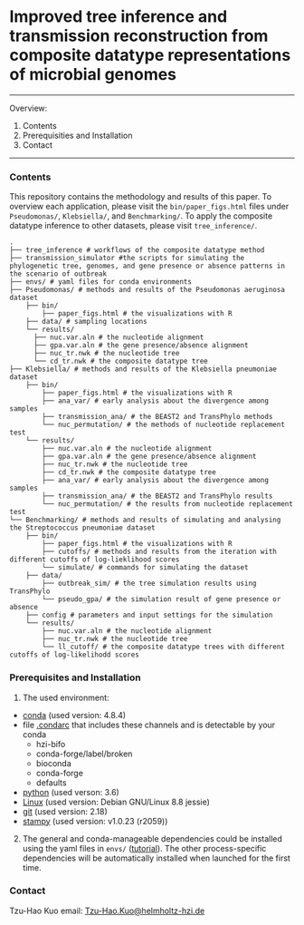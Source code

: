 # Improved tree inference and transmission reconstruction from composite datatype representations of microbial genomes

---
Overview: 
1. Contents
2. Prerequisities and Installation
3. Contact
---

### Contents

This repository contains the methodology and results of this paper. To overview each application, please visit the `bin/paper_figs.html` files under `Pseudomonas/`, `Klebsiella/`, and `Benchmarking/`. To apply the composite datatype inference to other datasets, please visit `tree_inference/`.

    .
    ├── tree_inference # workflows of the composite datatype method 
    ├── transmission_simulator #the scripts for simulating the phylogenetic tree, genomes, and gene presence or absence patterns in the scenario of outbreak
    ├── envs/ # yaml files for conda environments
    ├── Pseudomonas/ # methods and results of the Pseudomonas aeruginosa dataset
        ├── bin/
            ├── paper_figs.html # the visualizations with R
        ├── data/ # sampling locations
        └── results/
          ├── nuc.var.aln # the nucleotide alignment
          ├── gpa.var.aln # the gene presence/absence alignment
          ├── nuc_tr.nwk # the nucleotide tree
          └── cd_tr.nwk # the composite datatype tree
    ├── Klebsiella/ # methods and results of the Klebsiella pneumoniae dataset
        ├── bin/
            ├── paper_figs.html # the visualizations with R
            ├── ana_var/ # early analysis about the divergence among samples
            ├── transmission_ana/ # the BEAST2 and TransPhylo methods
            └── nuc_permutation/ # the methods of nucleotide replacement test
        └── results/
            ├── nuc.var.aln # the nucleotide alignment
            ├── gpa.var.aln # the gene presence/absence alignment
            ├── nuc_tr.nwk # the nucleotide tree
            ├── cd_tr.nwk # the composite datatype tree
            ├── ana_var/ # early analysis about the divergence among samples
            ├── transmission_ana/ # the BEAST2 and TransPhylo results
            └── nuc_permutation/ # the results from nucleotide replacement test
    └── Benchmarking/ # methods and results of simulating and analysing the Streptococcus pneumoniae dataset
        ├── bin/
            ├── paper_figs.html # the visualizations with R
            ├── cutoffs/ # methods and results from the iteration with different cutoffs of log-lieklihood scores
            └── simulate/ # commands for simulating the dataset 
        ├── data/
            ├── outbreak_sim/ # the tree simulation results using TransPhylo
            └── pseudo_gpa/ # the simulation result of gene presence or absence 
        ├── config # parameters and input settings for the simulation
        └── results/
            ├── nuc.var.aln # the nucleotide alignment
            ├── nuc_tr.nwk # the nucleotide tree
            └── ll_cutoff/ # the composite datatype trees with different cutoffs of log-likelihodd scores

### Prerequisites and Installation

1. The used environment:
- [conda](https://docs.conda.io/projects/conda/en/latest/user-guide/install/linux.html) (used version: 4.8.4)
- file [.condarc](https://docs.conda.io/projects/conda/en/latest/user-guide/tasks/manage-channels.html) that includes these channels and is detectable by your conda
  - hzi-bifo
  - conda-forge/label/broken
  - bioconda
  - conda-forge
  - defaults
- [python](https://www.python.org/downloads/) (used verson: 3.6)
- [Linux](https://www.cyberciti.biz/faq/find-linux-distribution-name-version-number/) (used version: Debian GNU/Linux 8.8 jessie)
- [git](https://git-scm.com/downloads) (used version: 2.18)
- [stampy](https://www.well.ox.ac.uk/research/research-groups/lunter-group/lunter-group/stampy) (used version: v1.0.23 (r2059))

2. The general and conda-manageable dependencies could be installed using the yaml files in `envs/` ([tutorial](https://docs.conda.io/projects/conda/en/latest/user-guide/tasks/manage-environments.html)).
The other process-specific dependencies will be automatically installed when launched for the first time.

### Contact
Tzu-Hao Kuo email: Tzu-Hao.Kuo@helmholtz-hzi.de

